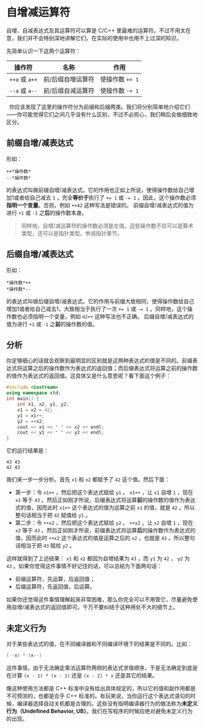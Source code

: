 # 自增减运算符

自增、自减表达式及其运算符可以算是 C/C++ 里最难的运算符。不过不用太在意，我们并不会特别深地讲解它们，在实际的使用中也用不上过深的知识。

先简单认识一下这两个运算符：

| 操作符         | 名称              | 作用            |
| -------------- | ----------------- | --------------- |
| `++a` 或 `a++` | 前/后缀自增运算符 | 使操作数 `+= 1` |
| `--a` 或 `a--` | 前/后缀自减运算符 | 使操作数 `-= 1` |

 
你应该发现了这里的操作符分为前缀和后缀两类。我们将分别简单地介绍它们——你可能觉得它们之间几乎没有什么区别，不过不必担心，我们稍后会做细致地区分。

## 前缀自增/减表达式

形如：

```sdsc
++*操作数*
--*操作数*
```

的表达式叫做前缀自增/减表达式。它的作用也正如上所说，使得操作数给自己增加1或者给自己减去 `1` ，完全****等价于****执行了 `+= 1` 或 `-= 1` 。因此，这个操作数必须****指明一个变量****。否则，例如 `++42` 这种写法是错误的。
前缀自增/减表达式的值为进行 `+1` 或 `-1` 之****后****的操作数本身。

> 同样地，自增/减运算符的操作数必须是左值。这些操作数不仅可以是算术类型，还可以是指针类型。参阅指针章节。

## 后缀自增/减表达式

形如：

```sdsc
*操作数*++
*操作数*--
```

的表达式叫做后缀自增/减表达式。它的作用与前缀大致相同，使得操作数给自己增加1或者给自己减去1，大致相当于执行了一次 `+= 1` 或 `-= 1` 。同样地，这个操作数也必须指明一个变量，例如 `42++` 这种写法也不正确。
后缀自增/减表达式的值为进行 `+1` 或 `-1` 之****前****的操作数的值。
 
## 分析

你足够细心的话就会观察到最明显的区别就是这两种表达式的值是不同的。前缀表达式将运算之后的操作数作为表达式的返回值；而后缀表达式将运算之前的操作数的值作为表达式的返回值。这具体又是什么意思呢？看下面这个例子：
```CPP
#include <iostream>
using namespace std;
int main() {
    int x1, x2, y1, y2;
    x1 = x2 = 42;
    y1 = x1++;
    y2 = ++x2;
    cout << x1 << " " << x2 << endl;
    cout << y1 << " " << y2 << endl;
}
```
它的运行结果是：

```io
43 43
42 43
```

我们来一步一步分析。首先 `x1` 和 `x2` 都赋予了 `42` 这个值。然后下面：

- 第一步：令 `x1++` ，然后把这个表达式赋给 `y1` 。 `x1++` ，让 `x1` 自增 `1` ，现在 `x1` 等于 `43` 。然后正如刚才所说，后缀表达式将运算**前**的操作数的值作为表达式的值，因而此时 `x1++` 这个表达式的值为运算之前 `x1` 的值，就是 `42` 。所以整句话相当于把 `42` 赋值给 `y1` 。
- 第二步：令 `++x2` ，然后把这个表达式赋给 `y2` 。 `++x2` ，让 `x2` 自增 `1` ，现在 `x2` 等于 `43` 。然后正如刚才所说，前缀表达式将运算**后**的操作数作为表达式的值，因而此时 `++x2` 这个表达式的值是运算之后的 `x2` ，也就是 `43` 。所以整句话相当于把 `43` 赋给 `y2` 。

这样就得到了上述结果： `x1` 和 `x2` 都因为自增结果为 `43` ，而 `y1` 为 `42` ， `y2` 为 `43` 。如果你觉得这件事情不好记住的话，可以总结为下面两句话：

- 前缀运算符，先运算，后返回值；
- 后缀运算符，先返回值，后运算。

如果你还觉得这件事情理解起来非常困难，那么你完全可以不用管它，尽量避免使用自增/减表达式的返回值即可。千万不要纠结于这种用处不大的细节上。
  
## 未定义行为

对于某些表达式的值，在不同编译器和不同编译环境下的结果是不同的。比如：
```cpp
(--x) * (x--)
```
这件事情，由于无法确定乘法运算符两侧的表达式求值顺序，于是无法确定到底是在计算 `(x - 1) * (x - 1)` 还是 `(x - 2) * x` 还是其它的结果。

像这种使用方法都是 C++ 标准中没有给出具体规定的，所以它的值和副作用都是不可预测的，也都是合乎 C++ 标准的。有玩笑说，当你运行这个表达式语句的时候，编译器选择自动关机都是合理的。这些没有指明编译器行为的做法称为**未定义行为（Undefined Behavior, UB）**。我们在写程序的时候应绝对避免未定义行为的出现。

